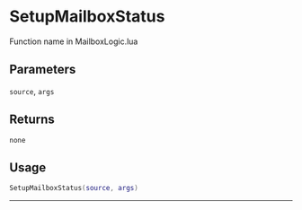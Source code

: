 # SetupMailboxStatus
Function name in MailboxLogic.lua
## Parameters
`source`, `args`
## Returns
`none`
## Usage
```lua
SetupMailboxStatus(source, args)
```
---
